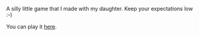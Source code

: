 A silly little game that I made with my daughter.  Keep your expectations low :-)

You can play it [here](http://www.morearty.com/barfbucket/).